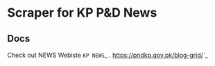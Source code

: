 # Scraper for KP P&D News
Docs
----
Check out NEWS Webiste `KP NEWS`_ .
<https://pndkp.gov.pk/blog-grid/>`_
